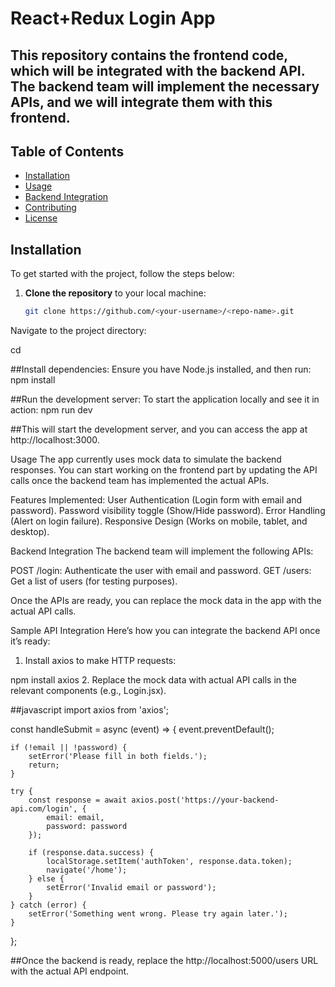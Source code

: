 # React+Redux Login App

## This repository contains the frontend code, which will be integrated with the backend API. The backend team will implement the necessary APIs, and we will integrate them with this frontend.

## Table of Contents
- [Installation](#installation)
- [Usage](#usage)
- [Backend Integration](#backend-integration)
- [Contributing](#contributing)
- [License](#license)

## Installation

To get started with the project, follow the steps below:

1. **Clone the repository** to your local machine:
   ```bash
   git clone https://github.com/<your-username>/<repo-name>.git
Navigate to the project directory:

cd <repo-name>

##Install dependencies: Ensure you have Node.js installed, and then run:
npm install

##Run the development server: To start the application locally and see it in action:
npm run dev

##This will start the development server, and you can access the app at http://localhost:3000.

Usage
The app currently uses mock data to simulate the backend responses. You can start working on the frontend part by updating the API calls once the backend team has implemented the actual APIs.

Features Implemented:
User Authentication (Login form with email and password).
Password visibility toggle (Show/Hide password).
Error Handling (Alert on login failure).
Responsive Design (Works on mobile, tablet, and desktop).

Backend Integration
The backend team will implement the following APIs:

POST /login: Authenticate the user with email and password.
GET /users: Get a list of users (for testing purposes).

Once the APIs are ready, you can replace the mock data in the app with the actual API calls.

Sample API Integration
Here’s how you can integrate the backend API once it’s ready:

1. Install axios to make HTTP requests:

npm install axios
2. Replace the mock data with actual API calls in the relevant components (e.g., Login.jsx).

##javascript
import axios from 'axios';

const handleSubmit = async (event) => {
    event.preventDefault();

    if (!email || !password) {
        setError('Please fill in both fields.');
        return;
    }

    try {
        const response = await axios.post('https://your-backend-api.com/login', {
            email: email,
            password: password
        });

        if (response.data.success) {
            localStorage.setItem('authToken', response.data.token);
            navigate('/home');
        } else {
            setError('Invalid email or password');
        }
    } catch (error) {
        setError('Something went wrong. Please try again later.');
    }
};

##Once the backend is ready, replace the http://localhost:5000/users URL with the actual API endpoint.

